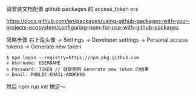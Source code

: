 请安装文档配置 github packages 的 access_token orz

https://docs.github.com/en/packages/using-github-packages-with-your-projects-ecosystem/configuring-npm-for-use-with-github-packages

简略步骤
右上角头像 -> Settings -> Developer settings -> Personal access tokens -> Generate new token

```
$ npm login --registry=https://npm.pkg.github.com
> Username: USERNAME
> Password: TOKEN // 就是刚刚 Generate new token 的结果
> Email: PUBLIC-EMAIL-ADDRESS
```

然后 npm run init 搞定～